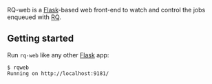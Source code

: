 RQ-web is a [Flask][flask]-based web front-end to watch and control the jobs
enqueued with [RQ][rq].


## Getting started

Run `rq-web` like any other [Flask][flask] app:

    $ rqweb
    Running on http://localhost:9181/


[flask]: http://flask.pocoo.org/
[rq]: http://nvie.github.com/rq
